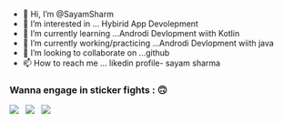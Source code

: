 - 👋 Hi, I’m @SayamSharm
- 👀 I’m interested in ... Hybirid App Devolepment
- 🌱 I’m currently learning ...Androdi Devlopment wiith Kotlin
- 🌱 I’m currently working/practicing ...Androdi Devlopment wiith java
- 💞️ I’m looking to collaborate on ...github
- 📫 How to reach me ... likedin profile- sayam sharma


### Wanna engage in sticker fights : :upside_down_face:
  <a href="https://wa.me/919988716644"><img src="https://img.shields.io/badge/WhatsApp-25D366?style=for-the-badge&logo=whatsapp&logoColor=white"></a> &nbsp; <a href="mailto:ssayam200@gmail.co "><img src="https://img.shields.io/badge/Gmail-D14836?style=for-the-badge&logo=gmail&logoColor=white"></a> &nbsp;
  <a href="https://github.com/StartCodeingWithSayam/"><img src="https://img.shields.io/badge/website-000000?style=for-the-badge&logo=About.me&logoColor=white"></a>
